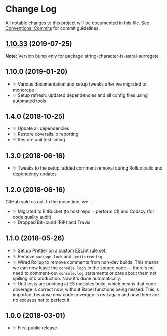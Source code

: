 # Change Log

All notable changes to this project will be documented in this file.
See [Conventional Commits](https://conventionalcommits.org) for commit guidelines.

## [1.10.33](https://gitlab.com/codsen/codsen/compare/string-character-is-astral-surrogate@1.10.32...string-character-is-astral-surrogate@1.10.33) (2019-07-25)

**Note:** Version bump only for package string-character-is-astral-surrogate





## 1.10.0 (2019-01-20)

- ✨ Various documentation and setup tweaks after we migrated to monorepo
- ✨ Setup refresh: updated dependencies and all config files using automated tools

## 1.4.0 (2018-10-25)

- ✨ Update all dependencies
- ✨ Restore coveralls.io reporting
- ✨ Restore unit test linting

## 1.3.0 (2018-06-16)

- ✨ Tweaks to the setup: added comment removal during Rollup build and dependency updates

## 1.2.0 (2018-06-16)

GitHub sold us out. In the meantime, we:

- ✨ Migrated to BitBucket (to host repo + perform CI) and Codacy (for code quality audit)
- ✨ Dropped BitHound (RIP) and Travis

## 1.1.0 (2018-05-26)

- ✨ Set up [Prettier](https://prettier.io) on a custom ESLint rule set.
- ✨ Remove `package.lock` and `.editorconfig`
- ✨ Wired Rollup to remove comments from non-dev builds. This means we can now leave the `console.log`s in the source code — there's no need to comment-out `console.log` statements or care about them not spilling into production. Now it's done automatically.
- ✨ Unit tests are pointing at ES modules build, which means that code coverage is correct now, without Babel functions being missed. This is important because now code coverage is real again and now there are no excuses not to perfect it.

## 1.0.0 (2018-03-01)

- ✨ First public release
